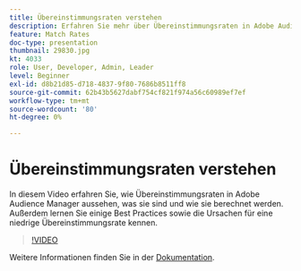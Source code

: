 ```yaml
---
title: Übereinstimmungsraten verstehen
description: Erfahren Sie mehr über Übereinstimmungsraten in Adobe Audience Manager, was sie sind und wie sie berechnet werden. Lernen Sie außerdem Best Practices kennen und erfahren Sie, was zu einer niedrigen Übereinstimmungsrate führen kann.
feature: Match Rates
doc-type: presentation
thumbnail: 29830.jpg
kt: 4033
role: User, Developer, Admin, Leader
level: Beginner
exl-id: d8b21d85-d718-4837-9f80-7686b8511ff8
source-git-commit: 62b43b5627dabf754cf821f974a56c60989ef7ef
workflow-type: tm+mt
source-wordcount: '80'
ht-degree: 0%

---
```


# Übereinstimmungsraten verstehen

In diesem Video erfahren Sie, wie Übereinstimmungsraten in Adobe Audience Manager aussehen, was sie sind und wie sie berechnet werden. Außerdem lernen Sie einige Best Practices sowie die Ursachen für eine niedrige Übereinstimmungsrate kennen.

>[!VIDEO](https://video.tv.adobe.com/v/29830/?quality=12)

Weitere Informationen finden Sie in der [Dokumentation](https://experienceleague.adobe.com/docs/audience-manager/user-guide/features/addressable-audiences.html).
